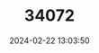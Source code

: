 ---
title: "34072"
category: "Callitris baileyi"
draft: false
date: 2024-02-22 13:03:50
languages:
  English: ["Bailey's Cypress Pine", "Bailey's Cypress-pine"]
---